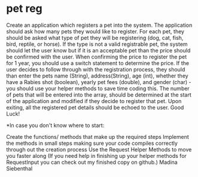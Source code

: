 # pet reg
Create an application which registers a pet into the system. The application should ask how many pets they would like to register. For each pet, they should be asked what type of pet they will be registering (dog, cat, fish, bird, reptile, or horse). If the type is not a valid registrable pet, the system should let the user know but if it is an acceptable pet than the price should be confirmed with the user. When confirming the price to register the pet for 1 year, you should use a switch statement to determine the price. If the user decides to follow through with the registration process, they should than enter the pets name (String), address(String), age (int), whether they have a Rabies shot (boolean), yearly pet fees (double), and gender (char) - you should use your helper methods to save time coding this. The number of pets that will be entered into the array, should be determined at the start of the application and modified if they decide to register that pet. Upon exiting, all the registered pet details should be echoed to the user. Good Luck!

*In case you don't know where to start:

Create the functions/ methods that make up the required steps
Implement the methods in small steps making sure your code compiles correctly through out the creation process
Use the Request Helper Methods to move you faster along
(If you need help in finishing up your helper methods for RequestInput you can check out my finished copy on github.)
Madina Siebenthal
